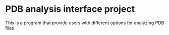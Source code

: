 # PDB analysis interface project

This is a program that provide users with different options for analyzing PDB files
